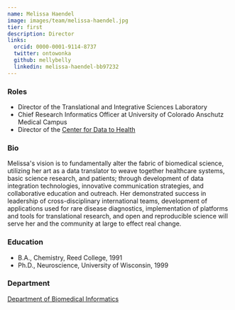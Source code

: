 ```yaml
---
name: Melissa Haendel
image: images/team/melissa-haendel.jpg
tier: first
description: Director
links:
  orcid: 0000-0001-9114-8737
  twitter: ontowonka
  github: mellybelly
  linkedin: melissa-haendel-bb97232
---
```


### Roles

- Director of the Translational and Integrative Sciences Laboratory
- Chief Research Informatics Officer at University of Colorado Anschutz Medical Campus
- Director of the [Center for Data to Health](https://cd2h.org/)

### Bio

Melissa's vision is to fundamentally alter the fabric of biomedical science, utilizing her art as a data translator to weave together healthcare systems, basic science research, and patients; through development of data integration technologies, innovative communication strategies, and collaborative education and outreach.
Her demonstrated success in leadership of cross-disciplinary international teams, development of applications used for rare disease diagnostics, implementation of platforms and tools for translational research, and open and reproducible science will serve her and the community at large to effect real change.

### Education

- B.A., Chemistry, Reed College, 1991
- Ph.D., Neuroscience, University of Wisconsin, 1999

### Department

[Department of Biomedical Informatics](https://medschool.cuanschutz.edu/dbmi)